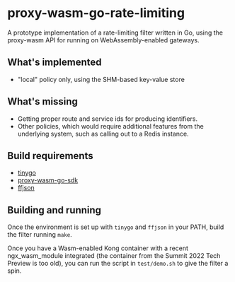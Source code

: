 # proxy-wasm-go-rate-limiting

A prototype implementation of a rate-limiting filter written in Go,
using the proxy-wasm API for running on WebAssembly-enabled gateways.

## What's implemented

* "local" policy only, using the SHM-based key-value store

## What's missing

* Getting proper route and service ids for producing identifiers.
* Other policies, which would require additional features from the
  underlying system, such as calling out to a Redis instance.

## Build requirements

* [tinygo](https://tinygo.org)
* [proxy-wasm-go-sdk](github.com/tetratelabs/proxy-wasm-go-sdk)
* [ffjson](https://github.com/pquerna/ffjson)

## Building and running

Once the environment is set up with `tinygo` and `ffjson` in your PATH,
build the filter running `make`.

Once you have a Wasm-enabled Kong container with a recent ngx_wasm_module
integrated (the container from the Summit 2022 Tech Preview is too old),
you can run the script in `test/demo.sh` to give the filter a spin.
